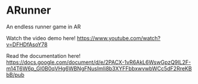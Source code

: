 # ARunner
An endless runner game in AR

Watch the video demo here! https://www.youtube.com/watch?v=DFHDfAsoY78

Read the documentation here! https://docs.google.com/document/d/e/2PACX-1vR6AkL6WswGpzQ9IL2F-m14T6W6p_Gl0B0qVHg6WBNgFNusImIi8b3XYFFbbxwvwbWCc5dF2RreKBbB/pub
